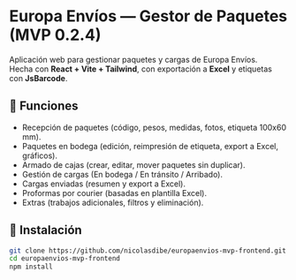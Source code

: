 # Europa Envíos — Gestor de Paquetes (MVP 0.2.4)

Aplicación web para gestionar paquetes y cargas de Europa Envíos.  
Hecha con **React + Vite + Tailwind**, con exportación a **Excel** y etiquetas con **JsBarcode**.

## 🚀 Funciones
- Recepción de paquetes (código, pesos, medidas, fotos, etiqueta 100x60 mm).
- Paquetes en bodega (edición, reimpresión de etiqueta, export a Excel, gráficos).
- Armado de cajas (crear, editar, mover paquetes sin duplicar).
- Gestión de cargas (En bodega / En tránsito / Arribado).
- Cargas enviadas (resumen y export a Excel).
- Proformas por courier (basadas en plantilla Excel).
- Extras (trabajos adicionales, filtros y eliminación).

## 🔧 Instalación
```bash
git clone https://github.com/nicolasdibe/europaenvios-mvp-frontend.git
cd europaenvios-mvp-frontend
npm install
